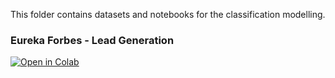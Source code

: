 This folder contains datasets and notebooks for the classification modelling.


### Eureka Forbes - Lead Generation

[![Open in Colab](https://colab.research.google.com/assets/colab-badge.svg)](https://colab.research.google.com/github/manaranjanp/IIMBClasses/blob/main/classification/Eureka_Forbes_Lead_Generation_V1.ipynb)
